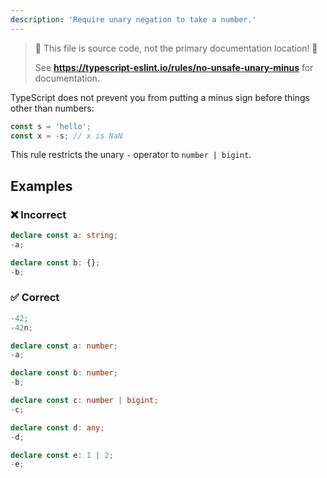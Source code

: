 ```yaml
---
description: 'Require unary negation to take a number.'
---
```


> 🛑 This file is source code, not the primary documentation location! 🛑
>
> See **https://typescript-eslint.io/rules/no-unsafe-unary-minus** for documentation.

TypeScript does not prevent you from putting a minus sign before things other than numbers:

```ts
const s = 'hello';
const x = -s; // x is NaN
```

This rule restricts the unary `-` operator to `number | bigint`.

## Examples

### ❌ Incorrect

```ts
declare const a: string;
-a;

declare const b: {};
-b;
```

### ✅ Correct

```ts
-42;
-42n;

declare const a: number;
-a;

declare const b: number;
-b;

declare const c: number | bigint;
-c;

declare const d: any;
-d;

declare const e: 1 | 2;
-e;
```

<!-- Intentionally Omitted: When Not To Use It -->
